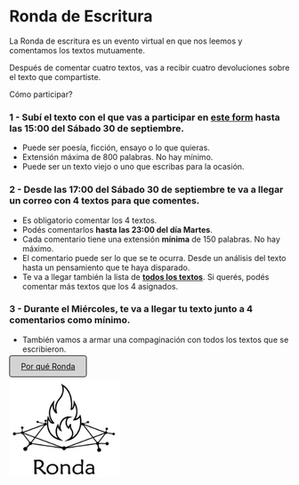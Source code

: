 # Ronda de Escritura

La Ronda de escritura es un evento virtual en que nos leemos y comentamos los textos mutuamente.

Después de comentar cuatro textos, vas a recibir cuatro devoluciones sobre el texto que compartiste.

Cómo participar?

### 1 - Subí el texto con el que vas a participar en [este form](https://docs.google.com/forms/d/e/1FAIpQLSfBQSVFF_tLBaIyOuQz0EAuvLMUi-s2ynmmE2HXWmXRVCzfdA/viewform?usp=sf_link) hasta las 15:00 del Sábado 30 de septiembre.

- Puede ser poesía, ficción, ensayo o lo que quieras.
- Extensión máxima de 800 palabras. No hay mínimo.
- Puede ser un texto viejo o uno que escribas para la ocasión.

### 2 - Desde las 17:00 del Sábado 30 de septiembre te va a llegar un **correo** con **4 textos para que comentes**.

- Es obligatorio comentar los 4 textos.
- Podés comentarlos **hasta las 23:00 del día Martes**.
- Cada comentario tiene una extensión **mínima** de 150 palabras. No hay máximo.
- El comentario puede ser lo que se te ocurra. Desde un análisis del texto hasta un pensamiento que te haya disparado.
- Te va a llegar también la lista de [**todos los textos**](comentarios.md). Si querés, podés comentar más textos que los 4 asignados.

### 3 - Durante el Miércoles, te va a llegar tu texto junto a 4 comentarios como mínimo.

- También vamos a armar una compaginación con todos los textos que se escribieron.
  
[<span style="padding: 10px 20px; background-color: #D3D3D3; color: #0A0A0A; border: 1px solid #000; border-radius: 4px; cursor: pointer; transition: background-color 0.3s ease;">Por qué Ronda</span>](propuesta.md)

<a href="index.html">
  <img src="logo.png" alt="Logo" width="199" height="178">
</a>
